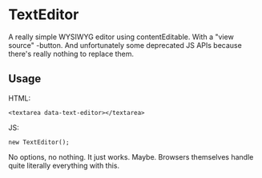 # TextEditor
A really simple WYSIWYG editor using contentEditable. With a "view source" -button.
And unfortunately some deprecated JS APIs because there's really nothing to replace them.

## Usage
HTML:
```
<textarea data-text-editor></textarea>
```
JS:
```
new TextEditor();
```

No options, no nothing. It just works. Maybe. Browsers themselves handle quite literally everything with this.